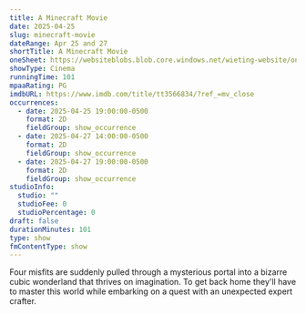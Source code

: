 ```yaml
---
title: A Minecraft Movie
date: 2025-04-25
slug: minecraft-movie
dateRange: Apr 25 and 27
shortTitle: A Minecraft Movie
oneSheet: https://websiteblobs.blob.core.windows.net/wieting-website/one-sheet/Minecraft-Movie.png
showType: Cinema
runningTime: 101
mpaaRating: PG
imdbURL: https://www.imdb.com/title/tt3566834/?ref_=mv_close
occurrences:
  - date: 2025-04-25 19:00:00-0500
    format: 2D
    fieldGroup: show_occurrence
  - date: 2025-04-27 14:00:00-0500
    format: 2D
    fieldGroup: show_occurrence
  - date: 2025-04-27 19:00:00-0500
    format: 2D
    fieldGroup: show_occurrence
studioInfo:
  studio: ""
  studioFee: 0
  studioPercentage: 0
draft: false
durationMinutes: 101
type: show
fmContentType: show
---
```

Four misfits are suddenly pulled through a mysterious portal into a bizarre cubic wonderland that thrives on imagination. To get back home they'll have to master this world while embarking on a quest with an unexpected expert crafter.
